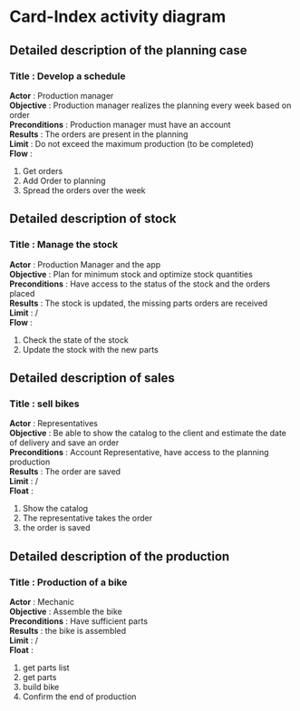 # Card-Index activity diagram

## Detailed description of the planning case

### Title : Develop a schedule

**Actor** : Production manager  
**Objective** : Production manager realizes the planning every week based on order  
**Preconditions** : Production manager must have an account  
**Results** : The orders are present in the planning  
**Limit** : Do not exceed the maximum production (to be completed)  
**Flow** :

1) Get orders
2) Add Order to planning
3) Spread the orders over the week

## Detailed description of stock

### Title : Manage the stock

**Actor** : Production Manager and the app  
**Objective** : Plan for minimum stock and optimize stock quantities  
**Preconditions** : Have access to the status of the stock and the orders placed  
**Results** : The stock is updated, the missing parts orders are received  
**Limit** : /  
**Flow** :

1) Check the state of the stock
2) Update the stock with the new parts

## Detailed description of sales

### Title : sell bikes

**Actor** : Representatives  
**Objective** : Be able to show the catalog to the client and estimate the date of delivery and save an order  
**Preconditions** : Account Representative, have access to the planning production  
**Results** : The order are saved  
**Limit** : /  
**Float** :

1) Show the catalog
2) The representative takes the order
3) the order is saved

## Detailed description of the production

### Title : Production of a bike

**Actor** : Mechanic  
**Objective** : Assemble the bike  
**Preconditions** : Have sufficient parts  
**Results** : the bike is assembled  
**Limit** : /  
**Float** :

1) get parts list
2) get parts
3) build bike
4) Confirm the end of production

